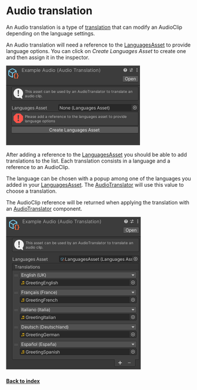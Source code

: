 # Audio translation

An Audio translation is a type of [translation](CreateTranslation.md) that can modify an AudioClip depending on the language settings.

An Audio translation will need a reference to the [LanguagesAsset](LanguagesAsset.md) to provide language options. You can click on *Create Languages Asset* to create one and then assign it in the inspector.

![Empty translation](../Pictures/EmptyAudio.png)

After adding a reference to the [LanguagesAsset](LanguagesAsset.md) you should be able to add translations to the list. Each translation consists in a language and a reference to an AudioClip.

The language can be chosen with a popup among one of the languages you added in your [LanguagesAsset](LanguagesAsset.md). The [AudioTranslator](AudioTranslator.md) will use this value to choose a translation.

The AudioClip reference will be returned when applying the translation with an [AudioTranslator](AudioTranslator.md) component.

![Example translation](../Pictures/ExampleAudioTranslation.png)

#### [Back to index](../README.md)
